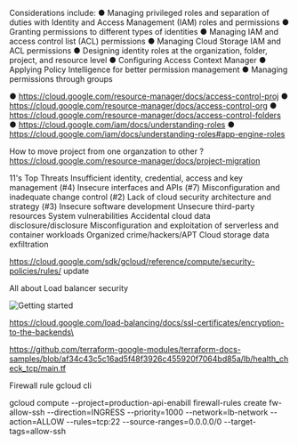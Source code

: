Considerations include:
● Managing privileged roles and separation of duties with Identity and Access
Management (IAM) roles and permissions
● Granting permissions to different types of identities
● Managing IAM and access control list (ACL) permissions
● Managing Cloud Storage IAM and ACL permissions
● Designing identity roles at the organization, folder, project, and resource level
● Configuring Access Context Manager
● Applying Policy Intelligence for better permission management
● Managing permissions through groups


● https://cloud.google.com/resource-manager/docs/access-control-proj
● https://cloud.google.com/resource-manager/docs/access-control-org
● https://cloud.google.com/resource-manager/docs/access-control-folders
● https://cloud.google.com/iam/docs/understanding-roles
● https://cloud.google.com/iam/docs/understanding-roles#app-engine-roles



How to move project from one organzation to other ? 
https://cloud.google.com/resource-manager/docs/project-migration


11's Top Threats
Insufficient identity, credential, access and key management (#4)
Insecure interfaces and APIs (#7)
Misconfiguration and inadequate change control (#2)
Lack of cloud security architecture and strategy (#3)
Insecure software development
Unsecure third-party resources
System vulnerabilities
Accidental cloud data disclosure/disclosure
Misconfiguration and exploitation of serverless and container workloads
Organized crime/hackers/APT
Cloud storage data exfiltration


https://cloud.google.com/sdk/gcloud/reference/compute/security-policies/rules/
update


All about Load balancer security 



<img src="https://cloud.google.com/static/load-balancing/images/lb-product-tree.svg" alt="Getting started" />

https://cloud.google.com/load-balancing/docs/ssl-certificates/encryption-to-the-backends\


https://github.com/terraform-google-modules/terraform-docs-samples/blob/af34c43c5c16ad5f48f3926c455920f7064bd85a/lb/health_check_tcp/main.tf



Firewall rule gcloud cli 


gcloud compute --project=production-api-enabill firewall-rules create fw-allow-ssh --direction=INGRESS --priority=1000 --network=lb-network --action=ALLOW --rules=tcp:22 --source-ranges=0.0.0.0/0 --target-tags=allow-ssh